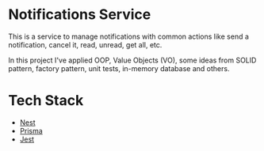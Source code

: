 # Notifications Service

This is a service to manage notifications with common actions like send a notification, cancel it, read, unread, get all, etc.

In this project I've applied OOP, Value Objects (VO), some ideas from SOLID pattern, factory pattern, unit tests, in-memory database and others.

# Tech Stack

- [Nest](https://nestjs.com/)
- [Prisma](https://www.prisma.io/)
- [Jest](https://jestjs.io/pt-BR/)
